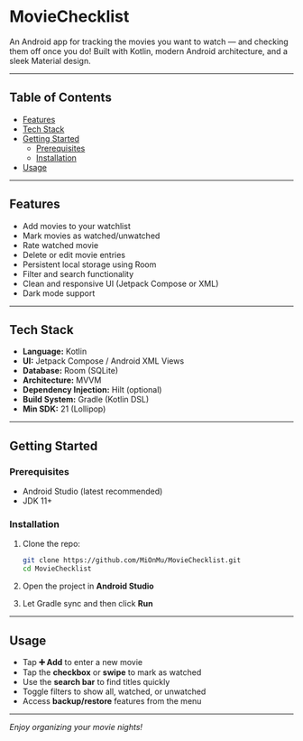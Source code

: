 # MovieChecklist

An Android app for tracking the movies you want to watch — and checking them off once you do! Built with Kotlin, modern Android architecture, and a sleek Material design.

---

## Table of Contents

- [Features](#features)
- [Tech Stack](#tech-stack)
- [Getting Started](#getting-started)
  - [Prerequisites](#prerequisites)
  - [Installation](#installation)
- [Usage](#usage)

---

## Features

- Add movies to your watchlist
- Mark movies as watched/unwatched
- Rate watched movie
- Delete or edit movie entries
- Persistent local storage using Room
- Filter and search functionality
- Clean and responsive UI (Jetpack Compose or XML)
- Dark mode support

---

## Tech Stack

- **Language:** Kotlin
- **UI:** Jetpack Compose / Android XML Views
- **Database:** Room (SQLite)
- **Architecture:** MVVM
- **Dependency Injection:** Hilt (optional)
- **Build System:** Gradle (Kotlin DSL)
- **Min SDK:** 21 (Lollipop)

---

## Getting Started

### Prerequisites

- Android Studio (latest recommended)
- JDK 11+

### Installation

1. Clone the repo:
   ```bash
   git clone https://github.com/MiOnMu/MovieChecklist.git
   cd MovieChecklist

2. Open the project in **Android Studio**

3. Let Gradle sync and then click **Run** 

---

## Usage

* Tap **➕ Add** to enter a new movie
* Tap the **checkbox** or **swipe** to mark as watched
* Use the **search bar** to find titles quickly
* Toggle filters to show all, watched, or unwatched
* Access **backup/restore** features from the menu

---

*Enjoy organizing your movie nights!*
